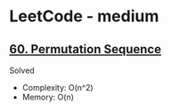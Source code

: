 # LeetCode - medium

## [60. Permutation Sequence](https://leetcode.com/problems/permutation-sequence)

Solved

* Complexity: O(n^2)
* Memory: O(n)
